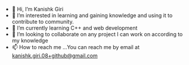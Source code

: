 - 👋 Hi, I’m Kanishk Giri
- 👀 I’m interested in learning and gaining knowledge and using it to contribute to community.
- 🌱 I’m currently learning C++ and web development
- 💞️ I’m looking to collaborate on any project I can work on according to my knowledge
- 📫 How to reach me ...You can reach me by email at kanishk.giri.08+github@gmail.com

<!---
kanishkgiri/kanishkgiri is a ✨ special ✨ repository because its `README.md` (this file) appears on your GitHub profile.
You can click the Preview link to take a look at your changes.
--->
